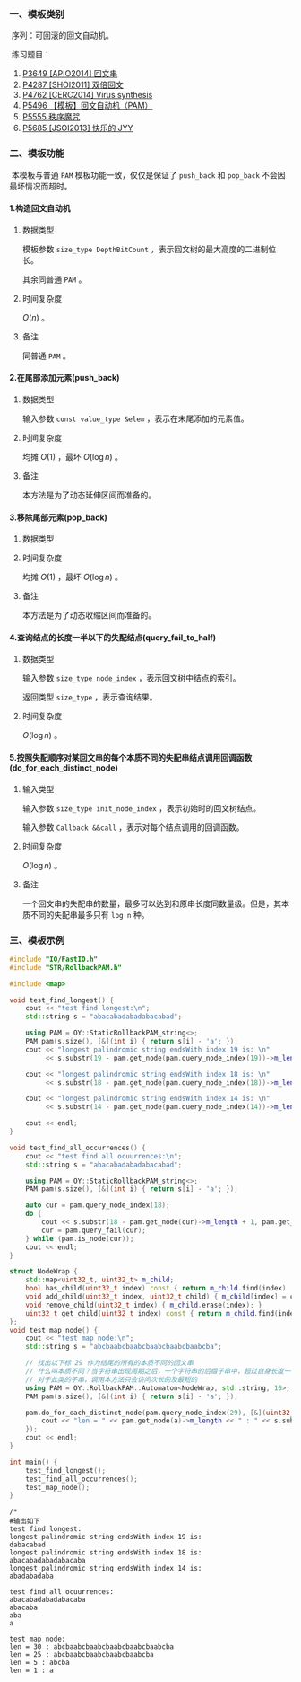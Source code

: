 ### 一、模板类别

​	序列：可回滚的回文自动机。

​	练习题目：

1. [P3649 [APIO2014] 回文串](https://www.luogu.com.cn/problem/P3649)
2. [P4287 [SHOI2011] 双倍回文](https://www.luogu.com.cn/problem/P4287)
3. [P4762 [CERC2014] Virus synthesis](https://www.luogu.com.cn/problem/P4762)
4. [P5496 【模板】回文自动机（PAM）](https://www.luogu.com.cn/problem/P5496)
5. [P5555 秩序魔咒](https://www.luogu.com.cn/problem/P5555)
6. [P5685 [JSOI2013] 快乐的 JYY](https://www.luogu.com.cn/problem/P5685)

### 二、模板功能

​	本模板与普通 `PAM` 模板功能一致，仅仅是保证了 `push_back` 和 `pop_back` 不会因最坏情况而超时。

#### 1.构造回文自动机

1. 数据类型

   模板参数 `size_type DepthBitCount` ，表示回文树的最大高度的二进制位长。

   其余同普通 `PAM` 。

2. 时间复杂度

   $O(n)$ 。
   
3. 备注

   同普通 `PAM` 。

#### 2.在尾部添加元素(push_back)

1. 数据类型

   输入参数 `const value_type &elem` ，表示在末尾添加的元素值。

2. 时间复杂度

   均摊 $O(1)$ ，最坏 $O(\log n)$ 。

3. 备注

   本方法是为了动态延伸区间而准备的。

#### 3.移除尾部元素(pop_back)

1. 数据类型

2. 时间复杂度

   均摊 $O(1)$ ，最坏 $O(\log n)$ 。

3. 备注

   本方法是为了动态收缩区间而准备的。

#### 4.查询结点的长度一半以下的失配结点(query_fail_to_half)

1. 数据类型

   输入参数 `size_type node_index` ，表示回文树中结点的索引。

   返回类型 `size_type` ，表示查询结果。

2. 时间复杂度

   $O(\log n)$ 。

#### 5.按照失配顺序对某回文串的每个本质不同的失配串结点调用回调函数(do_for_each_distinct_node)

1. 输入类型

   输入参数 `size_type init_node_index` ，表示初始时的回文树结点。

   输入参数 `Callback &&call` ，表示对每个结点调用的回调函数。

2. 时间复杂度

   $O(\log n)$ 。

3. 备注

   一个回文串的失配串的数量，最多可以达到和原串长度同数量级。但是，其本质不同的失配串最多只有 `log n` 种。

### 三、模板示例

```c++
#include "IO/FastIO.h"
#include "STR/RollbackPAM.h"

#include <map>

void test_find_longest() {
    cout << "test find longest:\n";
    std::string s = "abacabadabadabacabad";

    using PAM = OY::StaticRollbackPAM_string<>;
    PAM pam(s.size(), [&](int i) { return s[i] - 'a'; });
    cout << "longest palindromic string endsWith index 19 is: \n"
         << s.substr(19 - pam.get_node(pam.query_node_index(19))->m_length + 1, pam.get_node(pam.query_node_index(19))->m_length) << endl;

    cout << "longest palindromic string endsWith index 18 is: \n"
         << s.substr(18 - pam.get_node(pam.query_node_index(18))->m_length + 1, pam.get_node(pam.query_node_index(18))->m_length) << endl;

    cout << "longest palindromic string endsWith index 14 is: \n"
         << s.substr(14 - pam.get_node(pam.query_node_index(14))->m_length + 1, pam.get_node(pam.query_node_index(14))->m_length) << endl;

    cout << endl;
}

void test_find_all_occurrences() {
    cout << "test find all ocuurrences:\n";
    std::string s = "abacabadabadabacabad";

    using PAM = OY::StaticRollbackPAM_string<>;
    PAM pam(s.size(), [&](int i) { return s[i] - 'a'; });

    auto cur = pam.query_node_index(18);
    do {
        cout << s.substr(18 - pam.get_node(cur)->m_length + 1, pam.get_node(cur)->m_length) << endl;
        cur = pam.query_fail(cur);
    } while (pam.is_node(cur));
    cout << endl;
}

struct NodeWrap {
    std::map<uint32_t, uint32_t> m_child;
    bool has_child(uint32_t index) const { return m_child.find(index) != m_child.end(); }
    void add_child(uint32_t index, uint32_t child) { m_child[index] = child; }
    void remove_child(uint32_t index) { m_child.erase(index); }
    uint32_t get_child(uint32_t index) const { return m_child.find(index)->second; }
};
void test_map_node() {
    cout << "test map node:\n";
    std::string s = "abcbaabcbaabcbaabcbaabcbaabcba";

    // 找出以下标 29 作为结尾的所有的本质不同的回文串
    // 什么叫本质不同？当字符串出现周期之后，一个字符串的后缀子串中，超过自身长度一半的长度会形成一个等差数列
    // 对于此类的子串，调用本方法只会访问次长的及最短的
    using PAM = OY::RollbackPAM::Automaton<NodeWrap, std::string, 10>;
    PAM pam(s.size(), [&](int i) { return s[i] - 'a'; });

    pam.do_for_each_distinct_node(pam.query_node_index(29), [&](uint32_t a) {
        cout << "len = " << pam.get_node(a)->m_length << " : " << s.substr(s.size() - pam.get_node(a)->m_length) << endl;
    });
    cout << endl;
}

int main() {
    test_find_longest();
    test_find_all_occurrences();
    test_map_node();
}
```

```
/*
#输出如下
test find longest:
longest palindromic string endsWith index 19 is: 
dabacabad
longest palindromic string endsWith index 18 is: 
abacabadabadabacaba
longest palindromic string endsWith index 14 is: 
abadabadaba

test find all ocuurrences:
abacabadabadabacaba
abacaba
aba
a

test map node:
len = 30 : abcbaabcbaabcbaabcbaabcbaabcba
len = 25 : abcbaabcbaabcbaabcbaabcba
len = 5 : abcba
len = 1 : a

```

